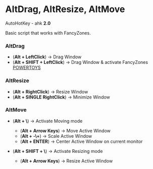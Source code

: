 # AltDrag, AltResize, AltMove
AutoHotKey - ahk **2.0**

Basic script that works with FancyZones.

### AltDrag

- (**Alt + LeftClick**) -> Drag Window 
- (**Alt + SHIFT + LeftClick**) -> Drag Window & activate FancyZones [POWERTOYS](https://github.com/microsoft/PowerToys)


### AltResize

- (**Alt + RightClick**) -> Resize Window 
- (**Alt + SINGLE RightClick**) -> Minimize Window 


### AltMove

- (**Alt + \\**) -> Activate Moving mode 
    - (**Alt + Arrow Keys**) -> Move Active Window
    - (**Alt + -\\+**) -> Scale Active Window 
    - (**Alt + ENTER**) -> Center Active Window on current monitor 

- (**Alt + SHIFT + \\**) -> Activate Resizing mode 
    - (**Alt + Arrow Keys**) -> Resize Active Window
